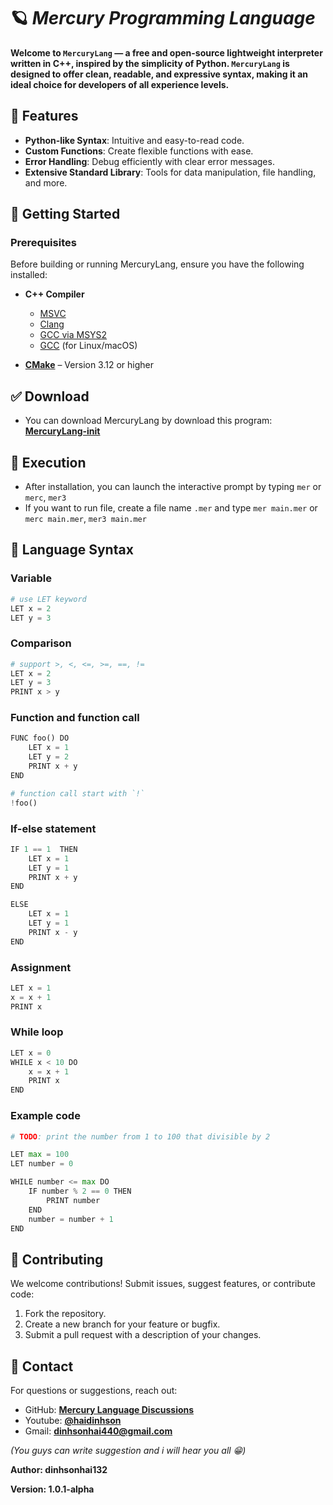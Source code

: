 # 🪐 *Mercury Programming Language*

**Welcome to ```MercuryLang``` — a free and open-source lightweight interpreter written in **C++**, inspired by the simplicity of Python. ```MercuryLang``` is designed to offer clean, readable, and expressive syntax, making it an ideal choice for developers of all experience levels.**

## 🌟 Features

- **Python-like Syntax**: Intuitive and easy-to-read code.
- **Custom Functions**: Create flexible functions with ease.
- **Error Handling**: Debug efficiently with clear error messages.
- **Extensive Standard Library**: Tools for data manipulation, file handling, and more.

## 📒 Getting Started

### Prerequisites

Before building or running MercuryLang, ensure you have the following installed:

- **C++ Compiler**
  - [MSVC](https://visualstudio.microsoft.com/)
  - [Clang](https://clang.llvm.org/)
  - [GCC via MSYS2](https://www.msys2.org/)
  - [GCC](https://gcc.gnu.org/) (for Linux/macOS)

- **[CMake](https://cmake.org/)** – Version 3.12 or higher

## ✅ Download
 - You can download MercuryLang by download this program: **[MercuryLang-init](https://github.com/dinhsonhai132/MercuryLang-download/raw/refs/heads/main/MercuryLang-init.exe)**

## 🚀 Execution

- After installation, you can launch the interactive prompt by typing ```mer``` or ```merc```, ```mer3```
- If you want to run file, create a file name ```.mer``` and type ```mer main.mer``` or ```merc main.mer```, ```mer3 main.mer```

## 🔧 Language Syntax
### Variable
```python
# use LET keyword
LET x = 2
LET y = 3
```

### Comparison
```python
# support >, <, <=, >=, ==, !=
LET x = 2
LET y = 3
PRINT x > y
```
### Function and function call
```python
FUNC foo() DO
    LET x = 1
    LET y = 2
    PRINT x + y
END

# function call start with `!`
!foo()
```

### If-else statement
```python
IF 1 == 1  THEN
    LET x = 1
    LET y = 1
    PRINT x + y
END

ELSE
    LET x = 1
    LET y = 1
    PRINT x - y
END
```

### Assignment
```python
LET x = 1
x = x + 1
PRINT x
```

### While loop
```python
LET x = 0
WHILE x < 10 DO
    x = x + 1
    PRINT x
END
```

### Example code
```python
# TODO: print the number from 1 to 100 that divisible by 2

LET max = 100
LET number = 0

WHILE number <= max DO
    IF number % 2 == 0 THEN
        PRINT number
    END
    number = number + 1
END
```

## 🤝 Contributing

We welcome contributions! Submit issues, suggest features, or contribute code:

1. Fork the repository.
2. Create a new branch for your feature or bugfix.
3. Submit a pull request with a description of your changes.

## 🔎 Contact

For questions or suggestions, reach out:

- GitHub: **[Mercury Language Discussions](https://github.com/dinhsonhai132/Mercury-Langluage/discussions/1)**
- Youtube: **[@haidinhson](https://www.youtube.com/@haidinhson)**
- Gmail: **dinhsonhai440@gmail.com**

*(You guys can write suggestion and i will hear you all 😁)*

**Author: dinhsonhai132**

**Version: 1.0.1-alpha**
